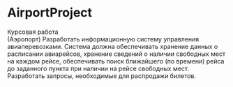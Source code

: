# AirportProject
Курсовая работа </br>
(Аэропорт) Разработать информационную систему управления авиаперевозками. Система должна обеспечивать хранение данных о расписании авиарейсов, хранение сведений о наличии свободных мест на каждом рейсе, обеспечивать поиск ближайшего (по времени) рейса до заданного пункта при наличии на рейсе свободных мест. Разработать запросы, необходимые для распродажи билетов.

